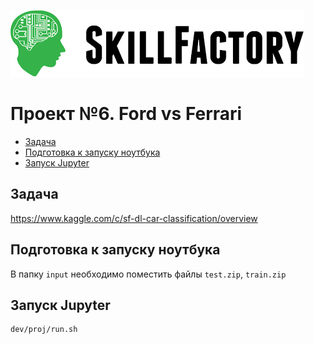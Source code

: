 ![Title PNG "Skill Factory"](/assets/skillfactory_logo.png)
# Проект №6. Ford vs Ferrari

<!-- vim-markdown-toc Redcarpet -->

* [Задача](#задача)
* [Подготовка к запуску ноутбука](#подготовка-к-запуску-ноутбука)
* [Запуск Jupyter](#запуск-jupyter)

<!-- vim-markdown-toc -->


## Задача

https://www.kaggle.com/c/sf-dl-car-classification/overview

## Подготовка к запуску ноутбука

В папку `input` необходимо поместить файлы `test.zip`, `train.zip`

## Запуск Jupyter

```
dev/proj/run.sh
```

